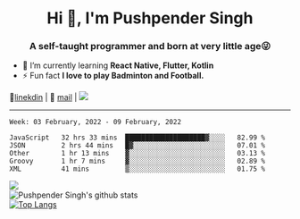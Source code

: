<h1 align="center">Hi 👋, I'm Pushpender Singh</h1>
<h3 align="center">A self-taught programmer and born at very little age😜</h3>

- 🌱 I’m currently learning **React Native, Flutter, Kotlin**
- ⚡ Fun fact **I love to play Badminton and Football.**

👔[linekdin](https://www.linkedin.com/in/pushpender-singh-240061202/) | 📧 [mail](mailto:pushpendersingh@p2devs.com) | ![](https://komarev.com/ghpvc/?username=pushpender-singh-ap&color=blue)


---

<!--START_SECTION:waka-->
```text
Week: 03 February, 2022 - 09 February, 2022

JavaScript   32 hrs 33 mins  ████████████████████▓░░░░   82.99 % 
JSON         2 hrs 44 mins   █▓░░░░░░░░░░░░░░░░░░░░░░░   07.01 % 
Other        1 hr 13 mins    ▓░░░░░░░░░░░░░░░░░░░░░░░░   03.13 % 
Groovy       1 hr 7 mins     ▓░░░░░░░░░░░░░░░░░░░░░░░░   02.89 % 
XML          41 mins         ▒░░░░░░░░░░░░░░░░░░░░░░░░   01.75 % 
```
<!--END_SECTION:waka-->

<img align="left" src="https://github-readme-streak-stats.herokuapp.com/?user=pushpender-singh-ap&theme=dark" /></br>
![Pushpender Singh's github stats](https://github-readme-stats.vercel.app/api?username=pushpender-singh-ap&show_icons=true&theme=radical&count_private=true)</br>
[![Top Langs](https://github-readme-stats.vercel.app/api/top-langs/?username=pushpender-singh-ap&theme=radical)](https://github.com/pushpender-singh-ap/github-readme-stats)
